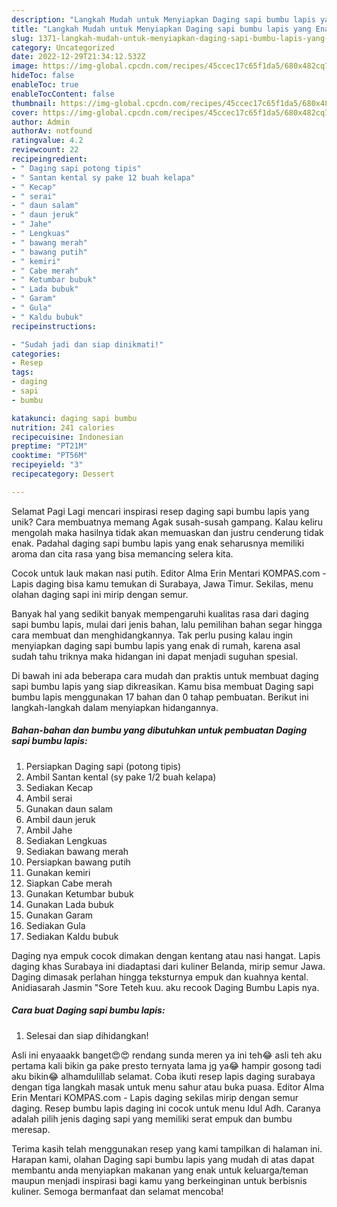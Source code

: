 ```yaml
---
description: "Langkah Mudah untuk Menyiapkan Daging sapi bumbu lapis yang Enak"
title: "Langkah Mudah untuk Menyiapkan Daging sapi bumbu lapis yang Enak"
slug: 1371-langkah-mudah-untuk-menyiapkan-daging-sapi-bumbu-lapis-yang-enak
category: Uncategorized
date: 2022-12-29T21:34:12.532Z
image: https://img-global.cpcdn.com/recipes/45ccec17c65f1da5/680x482cq70/daging-sapi-bumbu-lapis-foto-resep-utama.jpg
hideToc: false
enableToc: true
enableTocContent: false
thumbnail: https://img-global.cpcdn.com/recipes/45ccec17c65f1da5/680x482cq70/daging-sapi-bumbu-lapis-foto-resep-utama.jpg
cover: https://img-global.cpcdn.com/recipes/45ccec17c65f1da5/680x482cq70/daging-sapi-bumbu-lapis-foto-resep-utama.jpg
author: Admin
authorAv: notfound
ratingvalue: 4.2
reviewcount: 22
recipeingredient:
- " Daging sapi potong tipis"
- " Santan kental sy pake 12 buah kelapa"
- " Kecap"
- " serai"
- " daun salam"
- " daun jeruk"
- " Jahe"
- " Lengkuas"
- " bawang merah"
- " bawang putih"
- " kemiri"
- " Cabe merah"
- " Ketumbar bubuk"
- " Lada bubuk"
- " Garam"
- " Gula"
- " Kaldu bubuk"
recipeinstructions:

- "Sudah jadi dan siap dinikmati!"
categories:
- Resep
tags:
- daging
- sapi
- bumbu

katakunci: daging sapi bumbu 
nutrition: 241 calories
recipecuisine: Indonesian
preptime: "PT21M"
cooktime: "PT56M"
recipeyield: "3"
recipecategory: Dessert

---
```



Selamat Pagi Lagi mencari inspirasi resep daging sapi bumbu lapis yang unik? Cara membuatnya memang Agak susah-susah gampang. Kalau keliru mengolah maka hasilnya tidak akan memuaskan dan justru cenderung tidak enak. Padahal daging sapi bumbu lapis yang enak seharusnya memiliki aroma dan cita rasa yang bisa memancing selera kita.


Cocok untuk lauk makan nasi putih. Editor Alma Erin Mentari KOMPAS.com - Lapis daging bisa kamu temukan di Surabaya, Jawa Timur. Sekilas, menu olahan daging sapi ini mirip dengan semur.

Banyak hal yang sedikit banyak mempengaruhi kualitas rasa dari daging sapi bumbu lapis, mulai dari jenis bahan, lalu pemilihan bahan segar hingga cara membuat dan menghidangkannya. Tak perlu pusing kalau ingin menyiapkan daging sapi bumbu lapis yang enak di rumah, karena asal sudah tahu triknya maka hidangan ini dapat menjadi suguhan spesial.


Di bawah ini ada beberapa cara mudah dan praktis untuk membuat daging sapi bumbu lapis yang siap dikreasikan. Kamu bisa membuat Daging sapi bumbu lapis menggunakan 17 bahan dan 0 tahap pembuatan. Berikut ini langkah-langkah dalam menyiapkan hidangannya.

<!--inarticleads1-->

##### Bahan-bahan dan bumbu yang dibutuhkan untuk pembuatan Daging sapi bumbu lapis:

1. Persiapkan  Daging sapi (potong tipis)
1. Ambil  Santan kental (sy pake 1/2 buah kelapa)
1. Sediakan  Kecap
1. Ambil  serai
1. Gunakan  daun salam
1. Ambil  daun jeruk
1. Ambil  Jahe
1. Sediakan  Lengkuas
1. Sediakan  bawang merah
1. Persiapkan  bawang putih
1. Gunakan  kemiri
1. Siapkan  Cabe merah
1. Gunakan  Ketumbar bubuk
1. Gunakan  Lada bubuk
1. Gunakan  Garam
1. Sediakan  Gula
1. Sediakan  Kaldu bubuk


Daging nya empuk cocok dimakan dengan kentang atau nasi hangat. Lapis daging khas Surabaya ini diadaptasi dari kuliner Belanda, mirip semur Jawa. Daging dimasak perlahan hingga teksturnya empuk dan kuahnya kental. Anidiasarah Jasmin &#34;Sore Teteh kuu. aku recook Daging Bumbu Lapis nya. 

<!--inarticleads2-->

##### Cara buat Daging sapi bumbu lapis:


1. Selesai dan siap dihidangkan!

Asli ini enyaaakk banget😍😍 rendang sunda meren ya ini teh😂 asli teh aku pertama kali bikin ga pake presto ternyata lama jg ya😂 hampir gosong tadi aku bikin😂 alhamdulillab selamat. Coba ikuti resep lapis daging surabaya dengan tiga langkah masak untuk menu sahur atau buka puasa. Editor Alma Erin Mentari KOMPAS.com - Lapis daging sekilas mirip dengan semur daging. Resep bumbu lapis daging ini cocok untuk menu Idul Adh. Caranya adalah pilih jenis daging sapi yang memiliki serat empuk dan bumbu meresap. 

Terima kasih telah menggunakan resep yang kami tampilkan di halaman ini. Harapan kami, olahan Daging sapi bumbu lapis yang mudah di atas dapat membantu anda menyiapkan makanan yang enak untuk keluarga/teman maupun menjadi inspirasi bagi kamu yang berkeinginan untuk berbisnis kuliner. Semoga bermanfaat dan selamat mencoba!
